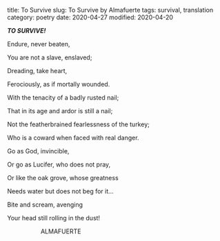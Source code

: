 title: To Survive
slug: To Survive by Almafuerte
tags: survival, translation
category: poetry
date: 2020-04-27
modified: 2020-04-20

**_TO SURVIVE!_** 

Endure, never beaten, 

You are not a slave, enslaved; 

Dreading, take heart, 

Ferociously, as if mortally wounded. 

With the tenacity of a badly rusted nail; 

That in its age and ardor is still a nail; 

Not the featherbrained fearlessness of the turkey; 

Who is a coward when faced with real danger. 

Go as God, invincible, 

Or go as Lucifer, who does not pray, 

Or like the oak grove, whose greatness 

Needs water but does not beg for it… 

Bite and scream, avenging 

Your head still rolling in the dust! 

                              ALMAFUERTE 

